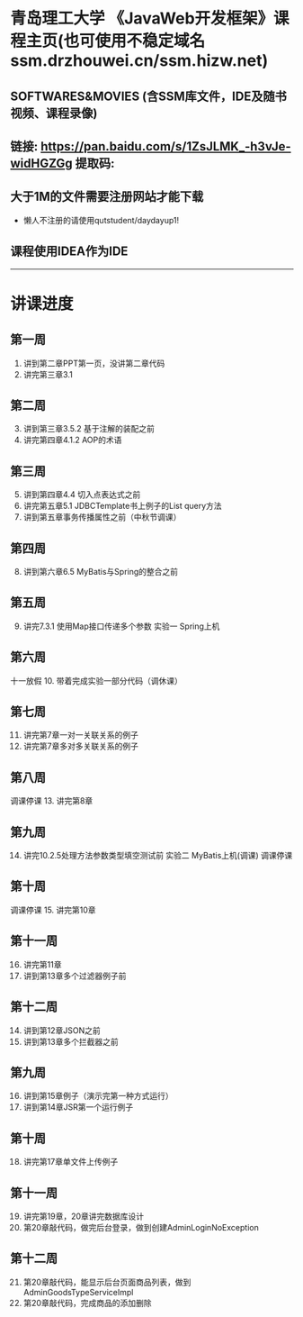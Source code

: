 # 青岛理工大学 《JavaWeb开发框架》课程主页(也可使用不稳定域名 ssm.drzhouwei.cn/ssm.hizw.net)
## SOFTWARES&MOVIES (含SSM库文件，IDE及随书视频、课程录像)
链接: https://pan.baidu.com/s/1ZsJLMK_-h3vJe-widHGZGg 提取码: <input type="hidden" value="jiuv">
---------------------------------
## 大于1M的文件需要注册网站才能下载
  * 懒人不注册的请使用qutstudent/daydayup1!
## 课程使用IDEA作为IDE
------------------------------------
   # 讲课进度
   ## 第一周
   1. 讲到第二章PPT第一页，没讲第二章代码
   2. 讲完第三章3.1
   ## 第二周
   3. 讲到第三章3.5.2 基于注解的装配之前
   4. 讲完第四章4.1.2 AOP的术语
   ## 第三周
   5. 讲到第四章4.4 切入点表达式之前
   6. 讲完第五章5.1 JDBCTemplate书上例子的List<MyUser> query方法
   7. 讲到第五章事务传播属性之前（中秋节调课）
   ## 第四周
   8. 讲到第六章6.5  MyBatis与Spring的整合之前
   ## 第五周
   9. 讲完7.3.1  使用Map接口传递多个参数
   实验一 Spring上机
   ## 第六周
   十一放假
   10. 带着完成实验一部分代码（调休课）
   ## 第七周
   11. 讲完第7章一对一关联关系的例子
   12. 讲完第7章多对多关联关系的例子
   ## 第八周
   调课停课
   13. 讲完第8章
   ## 第九周
   14. 讲完10.2.5处理方法参数类型填空测试前
   实验二 MyBatis上机(调课)
   调课停课
   ## 第十周
   调课停课
   15. 讲完第10章
   ## 第十一周
   16. 讲完第11章
   17. 讲到第13章多个过滤器例子前
   ## 第十二周
   
   


    
   14. 讲到第12章JSON之前   
   15. 讲到第13章多个拦截器之前
   ## 第九周
   16. 讲到第15章例子（演示完第一种方式运行）
   17. 讲到第14章JSR第一个运行例子   
   ## 第十周
   18. 讲完第17章单文件上传例子
   ## 第十一周
   19. 讲完第19章，20章讲完数据库设计
   20. 第20章敲代码，做完后台登录，做到创建AdminLoginNoException
   ## 第十二周
   21. 第20章敲代码，能显示后台页面商品列表，做到AdminGoodsTypeServiceImpl
   22. 第20章敲代码，完成商品的添加删除
